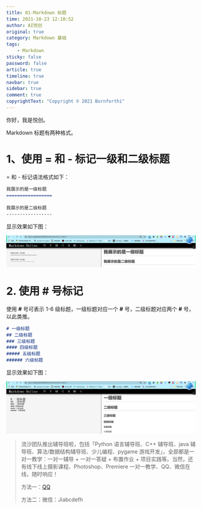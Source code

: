 ```yaml
---
title: 01-Markdown 标题
time: 2021-10-23 12:10:52
author: AI悦创
original: true
category: Markdown 基础
tags:
    - Markdown
sticky: false
password: false
article: true
timeline: true
navbar: true
sidebar: true
comment: true
copyrightText: "Copyright © 2021 Bornforthi"
---
```


你好，我是悦创。

Markdown 标题有两种格式。

# 1、使用 = 和 - 标记一级和二级标题

= 和 - 标记语法格式如下：

```markdown
我展示的是一级标题
=================

我展示的是二级标题
-----------------
```

显示效果如下图：

![](/ColumnImages/MarkdownBase/01/image-20211022145145089.png)

# 2. 使用 # 号标记

使用 **#** 号可表示 1-6 级标题，一级标题对应一个 **#** 号，二级标题对应两个 **#** 号，以此类推。

```markdown
# 一级标题
## 二级标题
### 三级标题
#### 四级标题
##### 五级标题
###### 六级标题
```

显示效果如下图：

![image-20211022150038645](/ColumnImages/MarkdownBase/01/image-20211022150038645.png)



> 流沙团队推出辅导班啦，包括「Python 语言辅导班、C++ 辅导班、java 辅导班、算法/数据结构辅导班、少儿编程、pygame 游戏开发」，全部都是一对一教学：一对一辅导 + 一对一答疑 + 布置作业 + 项目实践等。当然，还有线下线上摄影课程、Photoshop、Premiere 一对一教学、QQ、微信在线，随时响应！
>
> 方法一：[QQ](http://wpa.qq.com/msgrd?v=3&uin=1432803776&site=qq&menu=yes)
>
> 方法二：微信：Jiabcdefh
